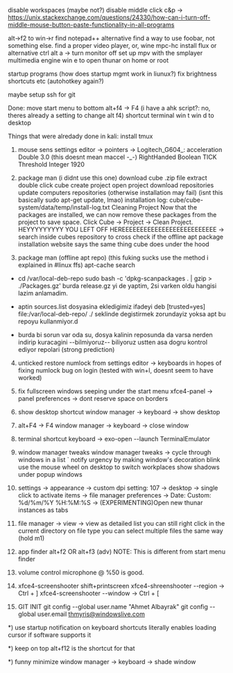 disable workspaces (maybe not?)
disable middle click c&p -> https://unix.stackexchange.com/questions/24330/how-can-i-turn-off-middle-mouse-button-paste-functionality-in-all-programs



alt->f2 to win->r
find notepad++ alternative
find a way to use foobar, not something else.
find a proper video player, or, wine mpc-hc
install flux or alternative
ctrl alt a -> turn monitor off
set up mpv with the smplayer multimedia engine
win e to open thunar on home or root

startup programs (how does startup mgmt work in liunux?)
fix brightness shortcuts etc (autohotkey again?)

maybe setup ssh for git



Done:
move start menu to bottom
alt+f4 -> F4 (i have a ahk script?: no, theres already a setting to change alt f4)
shortcut terminal win t
win d to desktop



Things that were alredady done in kali:
install tmux


1) mouse sens
settings editor -> pointers -> Logitech_G604_:
acceleration Double 3.0 (this doesnt mean maccel -_-)
RightHanded Boolean TICK
Threshold Integer 1920

2) package man (i didnt use this one)
download cube .zip file
extract
double click cube
create project
open project
download repositories
update computers repositories (otherwise installation may fail) (isnt this basically sudo apt-get update, lmao)
installation log: cube/cube-system/data/temp/install-log.txt
Cleaning Project
Now that the packages are installed, we can now remove these packages from the project to save space.
Click Cube -> Project -> Clean Project.
HEYYYYYYYYY YOU LEFT OFF HEREEEEEEEEEEEEEEEEEEEEEEEEEE -> search inside cubes repository to cross check if the offline apt package installation website says the same thing cube does under the hood

3) package man (offline apt repo) (this fuking sucks use the method i explained in #linux ffs)
apt-cache search <repo summary name>

- cd /var/local-deb-repo
    sudo bash -c 'dpkg-scanpackages . | gzip > ./Packages.gz' burda release.gz yi de yaptim, 2si varken oldu hangisi lazim anlamadim.

- aptin sources.list dosyasina ekledigimiz ifadeyi
deb [trusted=yes] file:/var/local-deb-repo/ ./
seklinde degistirmek zorundayiz yoksa apt bu repoyu kullanmiyor.d

- burda bi sorun var oda su, dosya kalinin reposunda da varsa nerden indirip kuracagini --bilmiyoruz-- biliyoruz ustten asa dogru kontrol ediyor repolari (strong prediction)

4) unticked restore numlock from settings editor -> keyboards in hopes of fixing numlock bug on login (tested with win+l, doesnt seem to have worked)

5) fix fullscreen windows seeping under the start menu
xfce4-panel -> panel preferences -> dont reserve space on borders

6) show desktop shortcut
window manager -> keyboard -> show desktop

7) alt+F4 -> F4
window manager -> keyboard -> close window

8) terminal shortcut
keyboard -> exo-open --launch TerminalEmulator

9) window manager tweaks
window manager tweaks -> cycle through windows in a list
	`		 notify urgency by making window's decoration blink
			 use the mouse wheel on desktop to switch workplaces
			 show shadows under popup windows
10) settings -> appearance -> custom dpi setting: 107
	     -> desktop -> single click to activate items
	     -> file manager preferences -> Date: Custom: %d/%m/%Y %H:%M:%S
	                                 -> (EXPERIMENTING)Open new thunar instances as tabs 

11) file manager -> view -> view as detailed list
you can still right click in the current directory on file type
you can select multiple files the same way (hold m1)

12) app finder
alt+f2 OR alt+f3 (adv)
NOTE: This is different from start menu finder

13) volume control
microphone @ %50 is good.

14) xfce4-screenshooter
shift+printscreen
xfce4-shreenshooter --region -> Ctrl + ]
xfce4-screenshooter --window -> Ctrl + [

15) GIT INIT
git config --global user.name "Ahmet Albayrak"
git config --global user.email thmyris@windowslive.com



*) use startup notification on keyboard shortcuts
literally enables loading cursor if software supports it

*) keep on top
alt+f12 is the shortcut for that

*) funny minimize
window manager -> keyboard -> shade window


